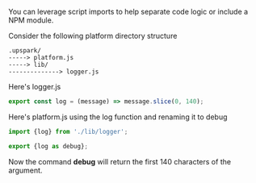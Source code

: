 <!--TITLE:Importing-->
<!--ABOUT:Upspark can be expanded with local modules or NPM modules.-->

You can leverage script imports to help separate code logic or include a NPM module.

Consider the following platform directory structure
```
.upspark/
-----> platform.js
-----> lib/
--------------> logger.js
```

Here's logger.js
```javascript
export const log = (message) => message.slice(0, 140);

```

Here's platform.js using the log function and renaming it to debug 
```javascript
import {log} from './lib/logger';

export {log as debug};
```

Now the command **debug** will return the first 140 characters of the argument.

